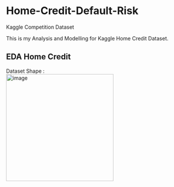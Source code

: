 # Home-Credit-Default-Risk
Kaggle Competition Dataset

This is my Analysis and Modelling for Kaggle Home Credit Dataset.

## EDA Home Credit

Dataset Shape : <br>
<img width="292" alt="image" src="https://user-images.githubusercontent.com/12759769/185772790-e4c009e2-f541-439c-bb93-9119f7f13776.png">


